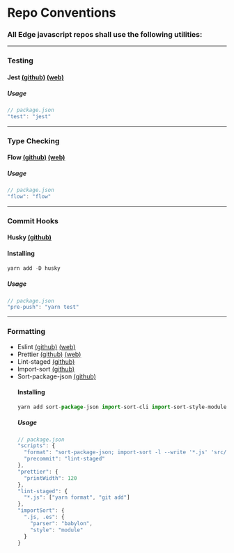 # Repo Conventions

### All Edge javascript repos shall use the following utilities:
----
### Testing
#### Jest [(github)](https://github.com/facebook/jest) [(web)](http://jestjs.io/)
  ##### Usage
  ```javascript
  // package.json
  "test": "jest"
  ```
----
### Type Checking
#### Flow [(github)](https://github.com/facebook/flow) [(web)](https://flow.org/)
  ##### Usage
  ```javascript
  // package.json
  "flow": "flow"
  ```
----
### Commit Hooks
#### Husky [(github)](https://github.com/typicode/husky)
  #### Installing
  ```javascript
  yarn add -D husky
  ```
  ##### Usage
  ```javascript
  // package.json
  "pre-push": "yarn test"
  ```
----
### Formatting
* Eslint [(github)](https://github.com/eslint/eslint) [(web)](https://eslint.org/)
* Prettier [(github)](https://github.com/prettier/prettier) [(web)](https://prettier.io/)
* Lint-staged [(github)](https://github.com/okonet/lint-staged)
* Import-sort [(github)](https://github.com/renke/import-sort)
* Sort-package-json [(github)](https://github.com/keithamus/sort-package-json)
  #### Installing
  ```javascript
  yarn add sort-package-json import-sort-cli import-sort-style-module prettier-eslint-cli lint-staged
  ```
  ##### Usage
  ```javascript
  // package.json
  "scripts": {
    "format": "sort-package-json; import-sort -l --write '*.js' 'src/**/*.js'; prettier-eslint --write '*.js' 'src/**/*.js'",
    "precommit": "lint-staged"
  },
  "prettier": {
    "printWidth": 120
  },
  "lint-staged": {
    "*.js": ["yarn format", "git add"]
  },
  "importSort": {
    ".js, .es": {
      "parser": "babylon",
      "style": "module"
    }
  }
  ```
